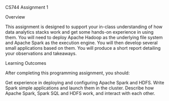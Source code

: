 CS744 Assignment 1

Overview

This assignment is designed to support your in-class understanding of how data analytics stacks work and get some hands-on experience in using them. You will need to deploy Apache Hadoop as the underlying file system and Apache Spark as the execution engine. You will then develop several small applications based on them. You will produce a short report detailing your observations and takeaways.

Learning Outcomes

After completing this programming assignment, you should:

Get experience in deploying and configuring Apache Spark and HDFS.
Write Spark simple applications and launch them in the cluster.
Describe how Apache Spark, Spark SQL and HDFS work, and interact with each other.
